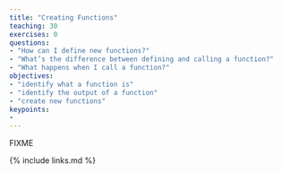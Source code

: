 ```yaml
---
title: "Creating Functions"
teaching: 30
exercises: 0
questions:
- "How can I define new functions?"
- "What’s the difference between defining and calling a function?"
- "What happens when I call a function?"
objectives:
- "identify what a function is"
- "identify the output of a function"
- "create new functions"
keypoints:
- 
---
```

FIXME

{% include links.md %}